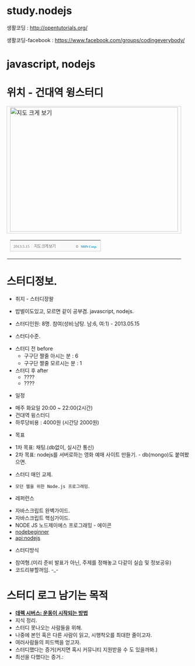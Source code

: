 study.nodejs
============
생활코딩 : http://opentutorials.org/

생활코딩-facebook : https://www.facebook.com/groups/codingeverybody/

# javascript, nodejs

# 위치 - 건대역 윙스터디
<table cellpadding="0" cellspacing="0" width="462"> <tr> <td style="border:1px solid #cecece;"><a href="http://map.naver.com/?dlevel=13&lat=37.5403974&lng=127.0687361&searchCoord=127.0824383%3B37.5345076&query=6rG064yAIOycmeyKpO2EsOuUlA%3D%3D&menu=location&tab=1&mapMode=0&enc=b64" target="_blank"><img src="http://prt.map.naver.com/mashupmap/print?key=p1368546827027_-468616622" width="460" height="340" alt="지도 크게 보기" title="지도 크게 보기" border="0" style="vertical-align:top;"/></a></td> </tr> <tr> <td>  <table cellpadding="0" cellspacing="0" width="100%">  <tr>  <td height="30" bgcolor="#f9f9f9" align="left" style="padding-left:9px; border-left:1px solid #cecece; border-bottom:1px solid #cecece;">   <span style="font-family: tahoma; font-size: 11px; color:#666;">2013.5.15</span>&nbsp;<span style="font-size: 11px; color:#e5e5e5;">|</span>&nbsp;<a style="font-family: dotum,sans-serif; font-size: 11px; color:#666; text-decoration: none; letter-spacing: -1px;" href="http://map.naver.com/?dlevel=13&lat=37.5403974&lng=127.0687361&searchCoord=127.0824383%3B37.5345076&query=6rG064yAIOycmeyKpO2EsOuUlA%3D%3D&menu=location&tab=1&mapMode=0&enc=b64" target="_blank">지도 크게 보기</a>  </td>  <td width="98" bgcolor="#f9f9f9" align="right" style="text-align:right; padding-right:9px; border-right:1px solid #cecece; border-bottom:1px solid #cecece;">   <span style="float:right;"><span style="font-size:9px; font-family:Verdana, sans-serif; color:#444;">&copy;&nbsp;</span>&nbsp;<a style="font-family:tahoma; font-size:9px; font-weight:bold; color:#009bc8; text-decoration:none;" href="http://www.nhncorp.com" target="_blank">NHN Corp.</a></span>  </td>  </tr>  </table> </td> </tr>  </table>


# 스터디정보.
* 취지 - 스터디장왈
 - 밥벌이도있고, 모르면 같이 공부겸. javascript, nodejs.

* 스터디인원: 8명. 참여(성비:남탕. 남:6, 여:1) - 2013.05.15

* 스터디수준.
 - 스터디 전 before
     - 구구단 짤줄 아시는 분 : 6
     - 구구단 짤줄 모르시는 분 : 1
 - 스터디 후 after
     - ????
     - ????

* 일정
 - 매주 화요일 20:00 ~ 22:00(2시간)
 - 건대역 윙스터디
 - 하루당비용 : 4000원 (시간당 2000원)

* 목표
 - 1차 목표: 채팅.(db없이, 실시간 통신)
 - 2차 목표: nodejs를 서버로하는 영화 예매 사이트 만들기. - db(mongo)도 붙여봤으면.

* 스터디 매인 교제.
 - `모던 웹을 위한 Node.js 프로그래밍`.

* 레퍼런스
 - 자바스크립트 완벽가이드.
 - 자바스크립트 핵심가이드.
 - NODE JS 노드제이에스 프로그래밍 - 에이콘
 - [nodebeginner]
 - [api:nodejs]

* 스터디방식
 - 참여형.(미리 준비 발표가 아닌, 주제를 정해놓고 다같이 실습 및 정보공유)
 - 코드리뷰할꺼임. -_-

# 스터디 로그 남기는 목적
- __[데렉 시버스: 운동이 시작되는 방법]__
- 지식 정리.
- 스터디 못나오는 사람들을 위해.
- 나중에 본인 혹은 다른 사람이 읽고, 시행착오를 최대한 줄이고자.
- 여러사람들의 피드백을 얻고자.
- 스터디했다는 증거(커지면 혹시 커뮤니티 지원받을 수 도 있을까봐.)
- 최선을 다했다는 증거.:


[nodebeginner]: http://www.nodebeginner.org/
[wiki:Nodejs]: http://en.wikipedia.org/wiki/Nodejs
[api:nodejs]: http://nodejs.org/docs/latest/api/
[데렉 시버스: 운동이 시작되는 방법]: http://www.ted.com/talks/lang/ko/derek_sivers_how_to_start_a_movement.html